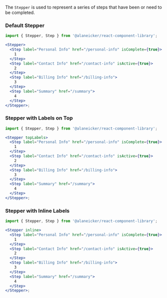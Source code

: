 The `Stepper` is used to represent a series of steps that have been or need to be completed.

### Default Stepper

```jsx
import { Stepper, Step } from '@alaneicker/react-component-library';

<Stepper>
  <Step label="Personal Info" href="/personal-info" isComplete={true}>
    1
  </Step>
  <Step label="Contact Info" href="/contact-info" isActive={true}>
    2
  </Step>
  <Step label="Billing Info" href="/billing-info">
    3
  </Step>
  <Step label="Summary" href="/summary">
    4
  </Step>
</Stepper>;
```

### Stepper with Labels on Top

```jsx
import { Stepper, Step } from '@alaneicker/react-component-library';

<Stepper topLabels>
  <Step label="Personal Info" href="/personal-info" isComplete={true}>
    1
  </Step>
  <Step label="Contact Info" href="/contact-info" isActive={true}>
    2
  </Step>
  <Step label="Billing Info" href="/billing-info">
    3
  </Step>
  <Step label="Summary" href="/summary">
    4
  </Step>
</Stepper>;
```

### Stepper with Inline Labels

```jsx
import { Stepper, Step } from '@alaneicker/react-component-library';

<Stepper inline>
  <Step label="Personal Info" href="/personal-info" isComplete={true}>
    1
  </Step>
  <Step label="Contact Info" href="/contact-info" isActive={true}>
    2
  </Step>
  <Step label="Billing Info" href="/billing-info">
    3
  </Step>
  <Step label="Summary" href="/summary">
    4
  </Step>
</Stepper>;
```
